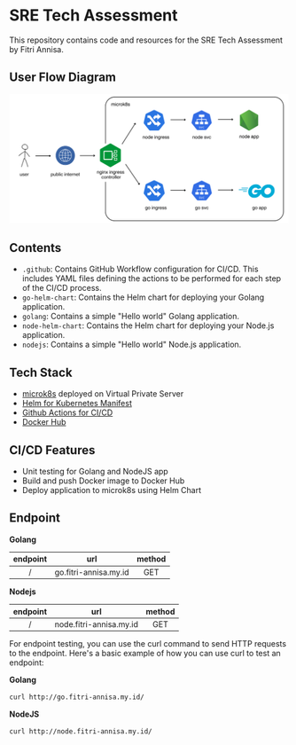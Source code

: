 
# SRE Tech Assessment

This repository contains code and resources for the SRE Tech Assessment by Fitri Annisa.


## User Flow Diagram
![flow-diagram](flow-diagram.png)

## Contents
- `.github`: Contains GitHub Workflow configuration for CI/CD. This includes YAML files defining the actions to be performed for each step of the CI/CD process.
- `go-helm-chart`: Contains the Helm chart for deploying your Golang application.
- `golang`: Contains a simple "Hello world" Golang application.
- `node-helm-chart`: Contains the Helm chart for deploying your Node.js application.
- `nodejs`: Contains a simple "Hello world" Node.js application.

## Tech Stack
- [microk8s](https://microk8s.io/) deployed on Virtual Private Server
- [Helm for Kubernetes Manifest](https://helm.sh/)
- [Github Actions for CI/CD](https://docs.github.com/en/actions)
- [Docker Hub](https://hub.docker.com/)

## CI/CD Features
- Unit testing for Golang and NodeJS app
- Build and push Docker image to Docker Hub
- Deploy application to microk8s using Helm Chart 

## Endpoint
**Golang**

| endpoint     | url                              | method     |
| :---:        | :---:                            | :---:      |
| /            | go.fitri-annisa.my.id  | GET        |

**Nodejs**

| endpoint     | url                                         | method     |
| :---:        | :---:                                       | :---:      |
| /            | node.fitri-annisa.my.id  | GET        |

For endpoint testing, you can use the curl command to send HTTP requests to the endpoint. Here's a basic example of how you can use curl to test an endpoint:

**Golang**
```sh
curl http://go.fitri-annisa.my.id/
```

**NodeJS**
```sh
curl http://node.fitri-annisa.my.id/
```

